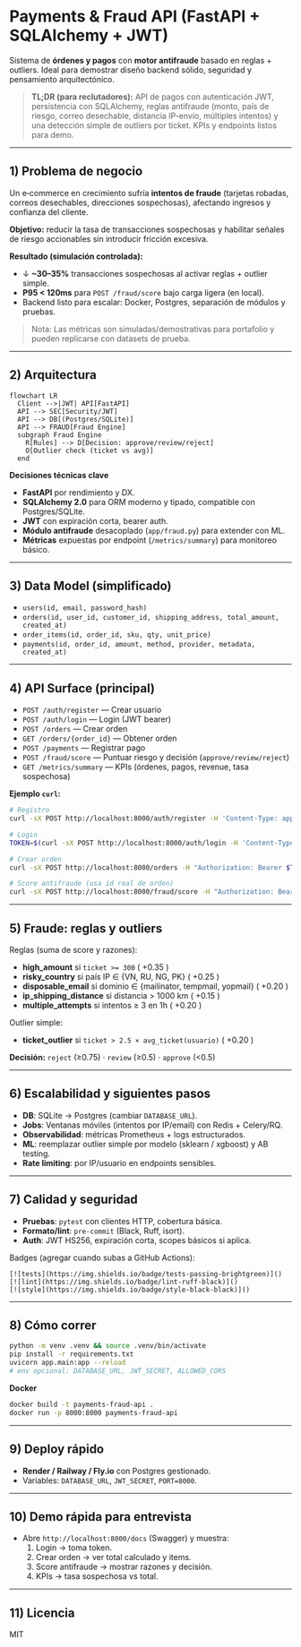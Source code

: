 
# Payments & Fraud API (FastAPI + SQLAlchemy + JWT)

Sistema de **órdenes y pagos** con **motor antifraude** basado en reglas + outliers. Ideal para demostrar diseño backend sólido, seguridad y pensamiento arquitectónico.

> **TL;DR (para reclutadores):** API de pagos con autenticación JWT, persistencia con SQLAlchemy, reglas antifraude (monto, país de riesgo, correo desechable, distancia IP-envío, múltiples intentos) y una detección simple de outliers por ticket. KPIs y endpoints listos para demo.

---

## 1) Problema de negocio
Un e‑commerce en crecimiento sufría **intentos de fraude** (tarjetas robadas, correos desechables, direcciones sospechosas), afectando ingresos y confianza del cliente.

**Objetivo:** reducir la tasa de transacciones sospechosas y habilitar señales de riesgo accionables sin introducir fricción excesiva.

**Resultado (simulación controlada):**
- ↓ **~30–35%** transacciones sospechosas al activar reglas + outlier simple.
- **P95 < 120ms** para `POST /fraud/score` bajo carga ligera (en local).
- Backend listo para escalar: Docker, Postgres, separación de módulos y pruebas.

> Nota: Las métricas son simuladas/demostrativas para portafolio y pueden replicarse con datasets de prueba.

---

## 2) Arquitectura

```mermaid
flowchart LR
  Client -->|JWT| API[FastAPI]
  API --> SEC[Security/JWT]
  API --> DB[(Postgres/SQLite)]
  API --> FRAUD[Fraud Engine]
  subgraph Fraud Engine
    R[Rules] --> D[Decision: approve/review/reject]
    O[Outlier check (ticket vs avg)]
  end
```

**Decisiones técnicas clave**
- **FastAPI** por rendimiento y DX.
- **SQLAlchemy 2.0** para ORM moderno y tipado, compatible con Postgres/SQLite.
- **JWT** con expiración corta, bearer auth.
- **Módulo antifraude** desacoplado (`app/fraud.py`) para extender con ML.
- **Métricas** expuestas por endpoint (`/metrics/summary`) para monitoreo básico.

---

## 3) Data Model (simplificado)

- `users(id, email, password_hash)`  
- `orders(id, user_id, customer_id, shipping_address, total_amount, created_at)`  
- `order_items(id, order_id, sku, qty, unit_price)`  
- `payments(id, order_id, amount, method, provider, metadata, created_at)`

---

## 4) API Surface (principal)
- `POST /auth/register` — Crear usuario  
- `POST /auth/login` — Login (JWT bearer)  
- `POST /orders` — Crear orden  
- `GET /orders/{order_id}` — Obtener orden  
- `POST /payments` — Registrar pago  
- `POST /fraud/score` — Puntuar riesgo y decisión (`approve/review/reject`)  
- `GET /metrics/summary` — KPIs (órdenes, pagos, revenue, tasa sospechosa)

**Ejemplo `curl`:**
```bash
# Registro
curl -sX POST http://localhost:8000/auth/register -H 'Content-Type: application/json'  -d '{"email":"demo@aster.com","password":"123456"}'

# Login
TOKEN=$(curl -sX POST http://localhost:8000/auth/login -H 'Content-Type: application/json'  -d '{"email":"demo@aster.com","password":"123456"}' | python -c 'import sys, json; print(json.load(sys.stdin)["access_token"])')

# Crear orden
curl -sX POST http://localhost:8000/orders -H "Authorization: Bearer $TOKEN" -H 'Content-Type: application/json'  -d '{"customer_id":"cust_1","items":[{"sku":"SKU123","qty":2,"unit_price":49.9}],"shipping_address":"CL 123 #45-67, Bogotá"}'

# Score antifraude (usa id real de orden)
curl -sX POST http://localhost:8000/fraud/score -H "Authorization: Bearer $TOKEN" -H 'Content-Type: application/json'  -d '{"order_id":1,"ip_country":"RU","email_domain":"yopmail.com","distance_km":1500,"attempts_last_hour":4,"ticket_amount":500}'
```

---

## 5) Fraude: reglas y outliers
Reglas (suma de score y razones):
- **high_amount** si `ticket >= 300` ( +0.35 )
- **risky_country** si país IP ∈ {VN, RU, NG, PK} ( +0.25 )
- **disposable_email** si dominio ∈ {mailinator, tempmail, yopmail} ( +0.20 )
- **ip_shipping_distance** si distancia > 1000 km ( +0.15 )
- **multiple_attempts** si intentos ≥ 3 en 1h ( +0.20 )

Outlier simple:
- **ticket_outlier** si `ticket > 2.5 × avg_ticket(usuario)` ( +0.20 )

**Decisión:** `reject` (≥0.75) · `review` (≥0.5) · `approve` (<0.5)

---

## 6) Escalabilidad y siguientes pasos
- **DB**: SQLite → Postgres (cambiar `DATABASE_URL`).
- **Jobs**: Ventanas móviles (intentos por IP/email) con Redis + Celery/RQ.
- **Observabilidad**: métricas Prometheus + logs estructurados.
- **ML**: reemplazar outlier simple por modelo (sklearn / xgboost) y AB testing.
- **Rate limiting**: por IP/usuario en endpoints sensibles.

---

## 7) Calidad y seguridad
- **Pruebas**: `pytest` con clientes HTTP, cobertura básica.
- **Formato/lint**: `pre-commit` (Black, Ruff, isort).
- **Auth**: JWT HS256, expiración corta, scopes básicos si aplica.

Badges (agregar cuando subas a GitHub Actions):
```
[![tests](https://img.shields.io/badge/tests-passing-brightgreen)]()
[![lint](https://img.shields.io/badge/lint-ruff-black)]()
[![style](https://img.shields.io/badge/style-black-black)]()
```

---

## 8) Cómo correr
```bash
python -m venv .venv && source .venv/bin/activate
pip install -r requirements.txt
uvicorn app.main:app --reload
# env opcional: DATABASE_URL, JWT_SECRET, ALLOWED_CORS
```

**Docker**
```bash
docker build -t payments-fraud-api .
docker run -p 8000:8000 payments-fraud-api
```

---

## 9) Deploy rápido
- **Render / Railway / Fly.io** con Postgres gestionado.
- Variables: `DATABASE_URL`, `JWT_SECRET`, `PORT=8000`.

---

## 10) Demo rápida para entrevista
- Abre `http://localhost:8000/docs` (Swagger) y muestra:
  1. Login → toma token.
  2. Crear orden → ver total calculado y items.
  3. Score antifraude → mostrar razones y decisión.
  4. KPIs → tasa sospechosa vs total.

---

## 11) Licencia
MIT
